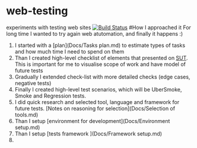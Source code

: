 # web-testing
experiments with testing web sites [![Build Status](https://travis-ci.org/pkruhlei/web-testing.svg?branch=master)](https://travis-ci.org/pkruhlei/web-testing)
#How I approached it
For long time I wanted to try again web atutomation, and finally it happens :)

1. I started with a [plan](Docs/Tasks plan.md) to estimate types of tasks and how much time I need to spend on them
2. Than I created high-level checklist of elements that presented on [SUT](https://en.wikipedia.org/wiki/System_under_test). This is important for me to visualise scope of work and have model of future tests
3. Gradually I extended check-list with more detailed checks (edge cases, negative tests)
4. Finally I created high-level test scenarios, which will be UberSmoke, Smoke and Regression tests.
5. I did quick research and selected tool, language and framework for future tests. [Notes on reasoning for selection](Docs/Selection of tools.md)
6. Than I setup [environment for development](Docs/Environment setup.md) 
7. Than I setup [tests framework ](Docs/Framework setup.md)
8. 